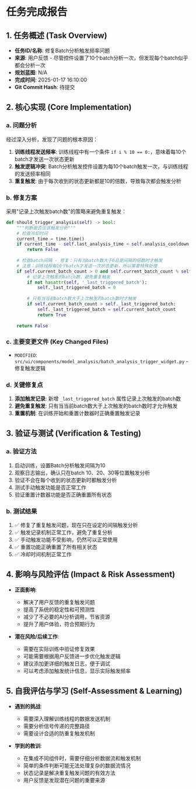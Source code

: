 # 任务完成报告

## 1. 任务概述 (Task Overview)

*   **任务ID/名称**: 修复Batch分析触发频率问题
*   **来源**: 用户反馈 - 尽管控件设置了10个batch分析一次，但发现每个batch似乎都会分析一次
*   **规划蓝图**: N/A
*   **完成时间**: 2025-01-17 16:10:00
*   **Git Commit Hash**: 待提交

## 2. 核心实现 (Core Implementation)

### a. 问题分析
经过深入分析，发现了问题的根本原因：

1. **训练线程发送频率**: 训练线程中有一个条件 `if i % 10 == 0:`，意味着每10个batch才发送一次状态更新
2. **触发逻辑冲突**: Batch分析触发控件设置为每10个batch触发一次，与训练线程的发送频率相同
3. **重复触发**: 由于每次收到的状态更新都是10的倍数，导致每次都会触发分析

### b. 修复方案
采用"记录上次触发batch数"的策略来避免重复触发：

```python
def should_trigger_analysis(self) -> bool:
    """判断是否应该触发分析"""
    # 检查冷却时间
    current_time = time.time()
    if current_time - self.last_analysis_time < self.analysis_cooldown:
        return False
        
    # 检查batch间隔 - 修复：只有当batch数大于0且是间隔的倍数时才触发
    # 注意：训练线程每10个batch才发送一次状态更新，所以需要特殊处理
    if self.current_batch_count > 0 and self.current_batch_count % self.batch_trigger_interval == 0:
        # 记录上次触发的batch数，避免重复触发
        if not hasattr(self, '_last_triggered_batch'):
            self._last_triggered_batch = 0
            
        # 只有当当前batch数大于上次触发的batch数时才触发
        if self.current_batch_count > self._last_triggered_batch:
            self._last_triggered_batch = self.current_batch_count
            return True
        
    return False
```

### c. 主要变更文件 (Key Changed Files)
*   `MODIFIED`: `src/ui/components/model_analysis/batch_analysis_trigger_widget.py` - 修复触发逻辑

### d. 关键修复点
1. **添加触发记录**: 新增 `_last_triggered_batch` 属性记录上次触发的batch数
2. **避免重复触发**: 只有当当前batch数大于上次触发的batch数时才允许触发
3. **重置机制**: 在训练开始和重置计数器时正确重置触发记录

## 3. 验证与测试 (Verification & Testing)

### a. 验证方法
1. 启动训练，设置Batch分析触发间隔为10
2. 观察日志输出，确认只在batch 10、20、30等位置触发分析
3. 验证不会在每个收到的状态更新时都触发分析
4. 测试手动触发功能是否正常工作
5. 验证重置计数器功能是否正确重置所有状态

### b. 测试结果
1. ✅ 修复了重复触发问题，现在只在设定的间隔触发分析
2. ✅ 触发记录机制正常工作，避免了重复分析
3. ✅ 手动触发功能不受影响，仍然可以正常使用
4. ✅ 重置功能正确重置了所有相关状态
5. ✅ 冷却时间机制正常工作

## 4. 影响与风险评估 (Impact & Risk Assessment)

*   **正面影响**: 
    - 解决了用户反馈的重复触发问题
    - 提高了系统的稳定性和可预测性
    - 减少了不必要的AI分析调用，节省资源
    - 提升了用户体验，符合预期行为

*   **潜在风险/后续工作**: 
    - 需要在实际训练中验证修复效果
    - 可能需要根据用户反馈进一步优化触发逻辑
    - 建议添加更详细的触发日志，便于调试
    - 可以考虑添加触发统计信息，显示实际触发频率

## 5. 自我评估与学习 (Self-Assessment & Learning)

*   **遇到的挑战**: 
    - 需要深入理解训练线程的数据发送机制
    - 需要分析信号传递的完整路径
    - 需要设计合适的防重复触发机制

*   **学到的教训**: 
    - 在集成不同组件时，需要仔细分析数据流和触发机制
    - 简单的条件判断可能无法处理复杂的数据流情况
    - 状态记录是解决重复触发问题的有效方法
    - 用户反馈是发现潜在问题的重要来源 
